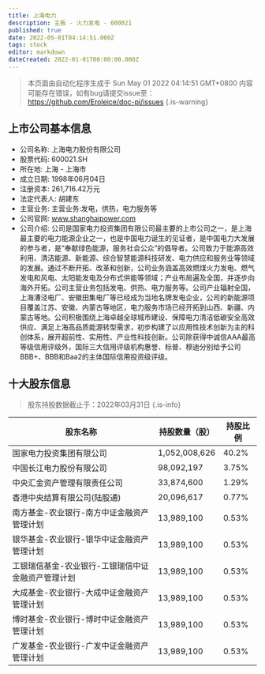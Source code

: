 ```yaml
---
title: 上海电力
description: 主板 - 火力发电 - 600021
published: true
date: 2022-05-01T04:14:51.000Z
tags: stock
editor: markdown
dateCreated: 2022-01-01T00:00:00.000Z
---
```


> 本页面由自动化程序生成于 Sun May 01 2022 04:14:51 GMT+0800
> 内容可能存在错误，如有bug请提交issue至：https://github.com/Eroleice/doc-pi/issues
{.is-warning}

## 上市公司基本信息
- 公司名称: 上海电力股份有限公司
- 股票代码: 600021.SH
- 所在地: 上海 - 上海市
- 成立日期: 1998年06月04日
- 注册资本: 261,716.42万元
- 法定代表人: 胡建东
- 主营业务: 主营业务:发电，供热，电力服务等
- 公司官网: www.shanghaipower.com
- 公司介绍: 公司是国家电力投资集团有限公司最主要的上市公司之一，是上海最主要的电力能源企业之一，也是中国电力诞生的见证者，是中国电力大发展的参与者，是“奉献绿色能源，服务社会公众”的倡导者。公司致力于能源高效利用、清洁能源、新能源、综合智慧能源科技研发、电力供应和服务业等领域的发展。通过不断开拓、改革和创新，公司业务涵盖高效燃煤火力发电、燃气发电和风电、太阳能发电及分布式供能等领域；产业布局遍及全国，并逐步向海外开拓。公司主营业务包括发电、供热、电力服务等。公司产业辐射全国，上海漕泾电厂、安徽田集电厂等已经成为当地名牌发电企业，公司的新能源项目覆盖江苏、安徽、内蒙古等地区，电力服务市场已经开拓到山西、新疆、内蒙古等地。公司积极围绕上海卓越全球城市建设、保障电力清洁低碳安全高效供应、满足上海高品质能源转型需求，初步构建了以应用性技术创新为主的科创体系，展开超前性、实用性、产业性科技创新。公司除获得中诚信AAA最高等级信用评级外，国际三大信用评级机构惠誉、标普、穆迪分别给予公司BBB+、BBB和Baa2的主体国际信用投资级评级。


## 十大股东信息
> 股东持股数据截止于：2022年03月31日
{.is-info}

| 股东名称 | 持股数量（股） | 持股比例 |
| --- | --- | --- |
| 国家电力投资集团有限公司 | 1,052,008,626 | 40.2% |
| 中国长江电力股份有限公司 | 98,092,197 | 3.75% |
| 中央汇金资产管理有限责任公司 | 33,874,600 | 1.29% |
| 香港中央结算有限公司(陆股通) | 20,096,617 | 0.77% |
| 南方基金-农业银行-南方中证金融资产管理计划 | 13,989,100 | 0.53% |
| 银华基金-农业银行-银华中证金融资产管理计划 | 13,989,100 | 0.53% |
| 工银瑞信基金-农业银行-工银瑞信中证金融资产管理计划 | 13,989,100 | 0.53% |
| 大成基金-农业银行-大成中证金融资产管理计划 | 13,989,100 | 0.53% |
| 博时基金-农业银行-博时中证金融资产管理计划 | 13,989,100 | 0.53% |
| 广发基金-农业银行-广发中证金融资产管理计划 | 13,989,100 | 0.53% |




